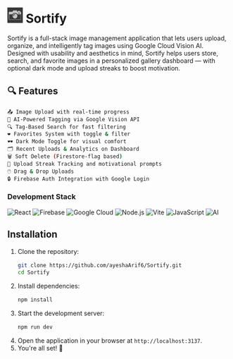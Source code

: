 # <img src="./public/dark_logo.png" alt="Sortify" width="35">  Sortify
Sortify is a full-stack image management application that lets users upload, organize, and intelligently tag images using Google Cloud Vision AI. Designed with usability and aesthetics in mind, Sortify helps users store, search, and favorite images in a personalized gallery dashboard — with optional dark mode and upload streaks to boost motivation.



## 🔍 Features


```bash
📤 Image Upload with real-time progress
🧠 AI-Powered Tagging via Google Vision API
🔍 Tag-Based Search for fast filtering
❤️ Favorites System with toggle & filter
🕶️ Dark Mode Toggle for visual comfort
🗂️ Recent Uploads & Analytics on Dashboard
🗑️ Soft Delete (Firestore-flag based)
🎯 Upload Streak Tracking and motivational prompts
🖱️ Drag & Drop Uploads
🔒 Firebase Auth Integration with Google Login
```


### Development Stack

![React](https://img.shields.io/badge/react-%2320232a.svg?style=for-the-badge&logo=react&logoColor=%2361DAFB) ![Firebase](https://img.shields.io/badge/firebase-%23039BE5.svg?style=for-the-badge&logo=firebase) ![Google Cloud](https://img.shields.io/badge/google_cloud-%234285F4.svg?style=for-the-badge&logo=google-cloud&logoColor=white) ![Node.js](https://img.shields.io/badge/node.js-339933?style=for-the-badge&logo=nodedotjs&logoColor=white) ![Vite](https://img.shields.io/badge/vite-%23007ACC.svg?style=for-the-badge&logo=vite&logoColor=white) ![JavaScript](https://img.shields.io/badge/javascript-%23F7DF1E.svg?style=for-the-badge&logo=javascript&logoColor=black) ![AI](https://img.shields.io/badge/AI-black?style=for-the-badge&logo=ai&logoColor=white)




## Installation

1. Clone the repository:
    ```bash
    git clone https://github.com/ayeshaArif6/Sortify.git
    cd Sortify
    ```
2. Install dependencies:
    ```bash
    npm install
    ```
4. Start the development server:
    ```bash
    npm run dev
    ```
5. Open the application in your browser at `http://localhost:3137`.
6. You're all set! 🎉
